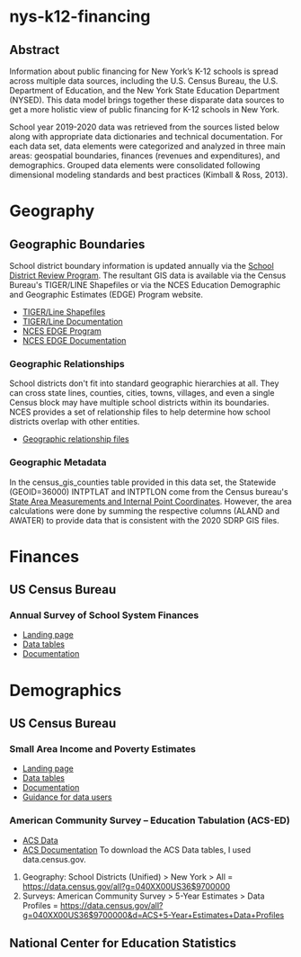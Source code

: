 # nys-k12-financing
## Abstract
Information about public financing for New York’s K-12 schools is spread across multiple data sources, including the U.S. Census Bureau, the U.S. Department of Education, and the New York State Education Department (NYSED).  This data model brings together these disparate data sources to get a more holistic view of public financing for K-12 schools in New York.

School year 2019-2020 data was retrieved from the sources listed below along with appropriate data dictionaries and technical documentation.  For each data set, data elements were categorized and analyzed in three main areas: geospatial boundaries, finances (revenues and expenditures), and demographics.  Grouped data elements were consolidated following dimensional modeling standards and best practices (Kimball & Ross, 2013).

# Geography
## Geographic Boundaries 
School district boundary information is updated annually via the [School District Review Program](https://www.census.gov/programs-surveys/sdrp.html).  The resultant GIS data is available via the Census Bureau's TIGER/LINE Shapefiles or via the NCES Education Demographic and Geographic
Estimates (EDGE) Program website.
- [TIGER/Line Shapefiles](https://www.census.gov/geographies/mapping-files/time-series/geo/tiger-line-file.html)
- [TIGER/Line Documentation](https://www.census.gov/programs-surveys/geography/technical-documentation/complete-technical-documentation/tiger-geo-line.html)
- [NCES EDGE Program](https://nces.ed.gov/programs/edge/Geographic/DistrictBoundaries)
- [NCES EDGE Documentation](https://nces.ed.gov/programs/edge/docs/EDGE_SDBOUNDARIES_COMPOSITE_FILEDOC.pdf)

### Geographic Relationships
School districts don't fit into standard geographic hierarchies at all.  They can cross state lines, counties, cities, towns, villages, and even a single Census block may have multiple school districts within its boundaries.  NCES provides a set of relationship files to help determine how school districts overlap with other entities.
- [Geographic relationship files](https://nces.ed.gov/programs/edge/Geographic/RelationshipFiles)

### Geographic Metadata
In the census_gis_counties table provided in this data set, the Statewide (GEOID=36000) INTPTLAT and INTPTLON come from the Census bureau's [State Area Measurements and Internal Point Coordinates](https://www.census.gov/geographies/reference-files/2010/geo/state-area.html).  However, the area calculations were done by summing the respective columns (ALAND and AWATER) to provide data that is consistent with the 2020 SDRP GIS files.

# Finances
## US Census Bureau
### Annual Survey of School System Finances
- [Landing page](https://www.census.gov/programs-surveys/school-finances.html)
- [Data tables](https://www.census.gov/programs-surveys/school-finances/data/tables.html)
- [Documentation](https://www.census.gov/programs-surveys/school-finances/technical-documentation.html)

# Demographics
## US Census Bureau
### Small Area Income and Poverty Estimates
- [Landing page](https://www.census.gov/programs-surveys/saipe.html)
- [Data tables](https://www.census.gov/programs-surveys/saipe/data/datasets.html)
- [Documentation](https://www.census.gov/programs-surveys/saipe/technical-documentation.html)
- [Guidance for data users](https://www.census.gov/programs-surveys/saipe/guidance.html)

### American Community Survey – Education Tabulation (ACS-ED)
- [ACS Data](https://www.census.gov/programs-surveys/acs/data.html)
- [ACS Documentation](https://www.census.gov/programs-surveys/acs/technical-documentation.html)
To download the ACS Data tables, I used data.census.gov.
1. Geography: School Districts (Unified) > New York > All = https://data.census.gov/all?g=040XX00US36$9700000 
2. Surveys: American Community Survey > 5-Year Estimates > Data Profiles = https://data.census.gov/all?g=040XX00US36$9700000&d=ACS+5-Year+Estimates+Data+Profiles

## National Center for Education Statistics
